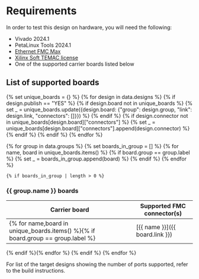 # Requirements

In order to test this design on hardware, you will need the following:

* Vivado 2024.1
* PetaLinux Tools 2024.1
* [Ethernet FMC Max]
* [Xilinx Soft TEMAC license](https://ethernetfmc.com/getting-a-license-for-the-xilinx-tri-mode-ethernet-mac/)
* One of the supported carrier boards listed below

## List of supported boards

{% set unique_boards = {} %}
{% for design in data.designs %}
	{% if design.publish == "YES" %}
	    {% if design.board not in unique_boards %}
	        {% set _ = unique_boards.update({design.board: {"group": design.group, "link": design.link, "connectors": []}}) %}
	    {% endif %}
	    {% if design.connector not in unique_boards[design.board]["connectors"] %}
	    	{% set _ = unique_boards[design.board]["connectors"].append(design.connector) %}
	    {% endif %}
	{% endif %}
{% endfor %}

{% for group in data.groups %}
    {% set boards_in_group = [] %}
    {% for name, board in unique_boards.items() %}
        {% if board.group == group.label %}
            {% set _ = boards_in_group.append(board) %}
        {% endif %}
    {% endfor %}

    {% if boards_in_group | length > 0 %}
### {{ group.name }} boards

| Carrier board        | Supported FMC connector(s)    |
|---------------------|--------------|
{% for name,board in unique_boards.items() %}{% if board.group == group.label %}| [{{ name }}]({{ board.link }}) | {% for connector in board.connectors %}{{ connector }} {% endfor %} |
{% endif %}{% endfor %}
{% endif %}
{% endfor %}

For list of the target designs showing the number of ports supported, refer to the build instructions.

[Ethernet FMC Max]: https://ethernetfmc.com/docs/ethernet-fmc-max/overview/
